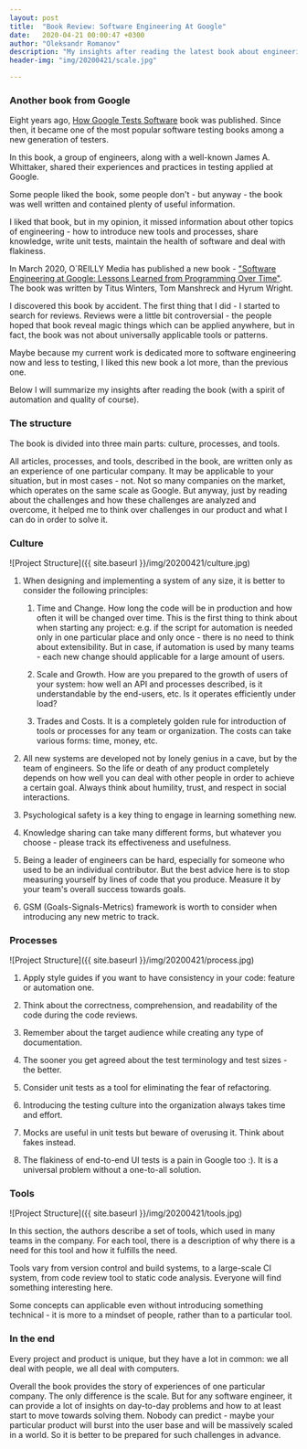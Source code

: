 ```yaml
---
layout: post
title:  "Book Review: Software Engineering At Google"
date:   2020-04-21 00:00:47 +0300
author: "Oleksandr Romanov"
description: "My insights after reading the latest book about engineering at Google"
header-img: "img/20200421/scale.jpg"

---
```


### Another book from Google

Eight years ago, [How Google Tests Software][HGTS] book was published. Since then, it became one of the most popular software testing books among a new generation of testers.  

In this book, a group of engineers, along with a well-known James A. Whittaker, shared their experiences and practices in testing applied at Google.  

Some people liked the book, some people don't - but anyway - the book was well written and contained plenty of useful information.

I liked that book, but in my opinion, it missed information about other topics of engineering - how to introduce new tools and processes, share knowledge, write unit tests, maintain the health of software and deal with flakiness.  

In March 2020, O`REILLY Media has published a new book - ["Software Engineering at Google: Lessons Learned from Programming Over Time"][SEAG]. The book was written by Titus Winters, Tom Manshreck and Hyrum Wright.  

I discovered this book by accident. The first thing that I did - I started to search for reviews. Reviews were a little bit controversial - the people hoped that book reveal magic things which can be applied anywhere, but in fact, the book was not about universally applicable tools or patterns.

Maybe because my current work is dedicated more to software engineering now and less to testing, I liked this new book a lot more, than the previous one.  

Below I will summarize my insights after reading the book (with a spirit of automation and quality of course).

### The structure

The book is divided into three main parts: culture, processes, and tools.

All articles, processes, and tools, described in the book, are written only as an experience of one particular company. It may be applicable to your situation, but in most cases - not. Not so many companies on the market, which operates on the same scale as Google. But anyway, just by reading about the challenges and how these challenges are analyzed and overcome, it helped me to think over challenges in our product and what I can do in order to solve it.  

### Culture

![Project Structure]({{ site.baseurl }}/img/20200421/culture.jpg)

1. When designing and implementing a system of any size, it is better to consider the following principles:  
   1. Time and Change. How long the code will be in production and how often it will be changed over time. This is the first thing to think about when starting any project: e.g. if the script for automation is needed only in one particular place and only once - there is no need to think about extensibility. But in case, if automation is used by many teams - each new change should applicable for a large amount of users.  

   2. Scale and Growth. How are you prepared to the growth of users of your system: how well an API and processes described, is it understandable by the end-users, etc. Is it operates efficiently under load?

   3. Trades and Costs. It is a completely golden rule for introduction of tools or processes for any team or organization. The costs can take various forms: time, money, etc.  

2. All new systems are developed not by lonely genius in a cave, but by the team of engineers. So the life or death of any product completely depends on how well you can deal with other people in order to achieve a certain goal. Always think about humility, trust, and respect in social interactions.

3. Psychological safety is a key thing to engage in learning something new.

4. Knowledge sharing can take many different forms, but whatever you choose - please track its effectiveness and usefulness.

5. Being a leader of engineers can be hard, especially for someone who used to be an individual contributor. But the best advice here is to stop measuring yourself by lines of code that you produce. Measure it by your team's overall success towards goals.

6. GSM (Goals-Signals-Metrics) framework is worth to consider when introducing any new metric to track.

### Processes

![Project Structure]({{ site.baseurl }}/img/20200421/process.jpg)

1. Apply style guides if you want to have consistency in your code: feature or automation one.

2. Think about the correctness, comprehension, and readability of the code during the code reviews.

3. Remember about the target audience while creating any type of documentation.

4. The sooner you get agreed about the test terminology and test sizes - the better.

5. Consider unit tests as a tool for eliminating the fear of refactoring.

6. Introducing the testing culture into the organization always takes time and effort.

7. Mocks are useful in unit tests but beware of overusing it. Think about fakes instead.

8. The flakiness of end-to-end UI tests is a pain in Google too :). It is a universal problem without a one-to-all solution.

### Tools

![Project Structure]({{ site.baseurl }}/img/20200421/tools.jpg)

In this section, the authors describe a set of tools, which used in many teams in the company. For each tool, there is a description of why there is a need for this tool and how it fulfills the need.

Tools vary from version control and build systems, to a large-scale CI system, from code review tool to static code analysis. Everyone will find something interesting here.  

Some concepts can applicable even without introducing something technical - it is more to a mindset of people, rather than to a particular tool.

### In the end

Every project and product is unique, but they have a lot in common: we all deal with people, we all deal with computers.

Overall the book provides the story of experiences of one particular company. The only difference is the scale. But for any software engineer, it can provide a lot of insights on day-to-day problems and how to at least start to move towards solving them. Nobody can predict - maybe your particular product will burst into the user base and will be massively scaled in a world. So it is better to be prepared for such challenges in advance.

[HGTS]: https://www.amazon.com/Google-Tests-Software-James-Whittaker-ebook/dp/B007MQLMF2/ref=sr_1_1?crid=22FTSHV1XPB61&dchild=1&keywords=how+google+tests+software&qid=1587469752&s=books&sprefix=how+google+test%2Cstripbooks-intl-ship%2C291&sr=1-1
[SEAG]: https://www.amazon.com/Software-Engineering-Google-Lessons-Programming/dp/1492082791